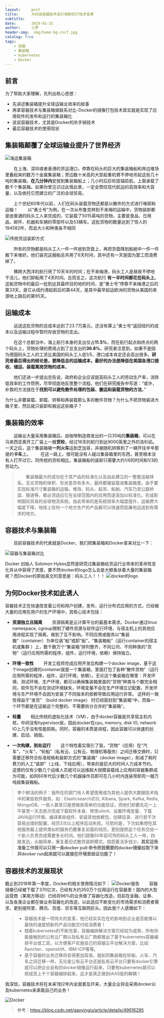 ```yaml
---
layout:     post
title:      为何说容器技术会引领新的IT技术变革
subtitle:   
date:       2019-01-31
author:     小罗
header-img:  img/home-bg-cncf.jpg
catalog: True
tags:
    - 容器
    - 集装箱
    - kubernetes
    - Docker 
---
```


## **前言**

为了帮助大家理解，先列出核心思想：

 - 先讲述集装箱提升全球运输业效率的故事
 - 再拿容器技术与集装箱做联系对比-Docker的镜像打包技术其实就是实现了应用软件的发布和运行的集装箱化
 - 说说容器技术，尤其是Docker的杀手锏技术
 - 最后容器技术的使用现状

 ## **集装箱颠覆了全球运输业提升了世界经济**
 
 
 ![海运集装箱](http://img.zyl.yuandingit.com/ship.jpg)

&#8195;&#8195;在上海、深圳或者香港的货运港口，停靠在码头的巨大的集装箱船和岸边堆场里叠起来的数万个金属集装箱；旁边数十米高的大型起重机臂不停地吊起这些几十吨的集装箱，**在几分钟内**安放到集装箱船上；几小时后巨轮拔锚启航，上面承载了数千个集装箱。如果你曾见识过此情此景，一定会赞叹现代航运的高效率和大容量，以及依托它而建立的广泛的全球贸易。

&#8195;&#8195;上个世纪60年代以前，人们在码头装载货物还都是以散件的方式进行堆砌和运输！
&#8195;&#8195;以“勇士号”为例，在一次从布鲁克林到不来梅的运输中，货物装卸都是由普通的码头工人来完成的，它装载了5015英吨的货物，主要是食品、日用品、邮件、机器和车辆的零部件以及53辆车。这批货物的数量达到了惊人的194582件，而且大小和种类各不相同


![传统货运装卸方式](http://img.zyl.yuandingit.com/old.jpg)


&#8195;&#8195;所有的货物都是码头工人一件一件放到货盘上，再把货盘降到船舱中一件一件搬下来堆好。他们装完这艘船总共用了6天时间，其中还有一天是因为罢工而浪费掉了。

&#8195;&#8195;横跨大西洋的航行用了10天半的时间；在不来梅港，码头工人是昼夜不停地干活儿，他们卸船用了4天时间。总而言之，这次航行 **有一半时间都花在码头上**。这船货物中的最后一批到达其最终目的地的时间，是”勇士号“停靠不来梅港之后的第33天，是它从纽约港起航后的第44天，是其中最早起运欧洲的货物从美国的来源地上路后的第95天。

 ## **运输成本**
 
 
&#8195;&#8195;运送这批货物的总成本达到了23.7万美元，还没有算上”勇士号“返回纽约的成本以及运输过程中暂时存放货物的支出。

&#8195;&#8195;在这个总额当中，海上航行本身的支出仅占**11.5%**，而在航行起点和终点的两个码头上，货物处理的费用占到了总支出的**36.8%**。研究者注意到，如果不是因为德国码头工人的工资比美国的码头工人低1/5，港口成本肯定还会高出很多。**研究者最后得出的结论是，要降低总的运输成本，最好的办法是降低在美国各港口接收、储运、装载离岗货物的成本**。

&#8195;&#8195;他们还进一步提出忠告说，政府和企业应该提高码头工人的劳动生产率，消除低效率的工作惯例，尽早彻底地反思整个流程。他们在研究报告中写道：“或许，补救的方法就在于**找到可以避免散件处理的包装、搬运和装载货物的方法**。”

为什么非要装载、卸载、转移和再装载那么多的散件货物？为什么不把货物装进大箱子里，然后就只装卸和搬运这些箱子？ 

## **集装箱的效率**
 
 
&#8195;&#8195;运输业大量采用集装箱后，由咖啡制造商发出的一只35吨的**集装箱**，可以在马来西亚离开工厂装上一艘**货轮**，经过16天的航行到达9000英里之外的洛杉矶。一天之后，这个集装箱被**一列火车**运到芝加哥，并被随机转移到了一辆开往辛辛那提的**卡车**上。
&#8195;&#8195;在这一路上，很可能没有人碰过集装箱里的东西，甚至根本没有人打开过它。同传统的货轮相比，集装箱船的装卸只需要大约1/6的时间和1/3的劳动力。

> &#8195;&#8195;集装箱最大的成功在于其产品的标准化以及由此建立的一整套运输体系。无论货物的体积、形状差异有多大，最终都被装载进集装箱里。由于要实现标准尺寸集装箱的运输，堆场、码头、起吊、船舶、汽车乃至公路桥梁、隧道等，都必须适应它在全球范围内的应用而逐渐加以标准化，形成影响国际贸易的全球物流系统。由此带来的是系统效率大幅度提升，运输费大幅度下降，地球上任何一个地方生产的产品都可以快速而低廉地运送到有需求的地方。


## **容器技术与集装箱**

&#8195;&#8195;目前容器技术的代表就是Docker，我们把集装箱和Docker拿来对比一下：

![容器与集装箱对比](http://img.zyl.yuandingit.com/docker-and-container.png)



Docker 创始人 Solomon Hykes显然是研究过集装箱给货运行业带来的革命性变化并从中获得了灵感，要不然docker的logo怎么会是大鲸鱼驮着大量的集装箱呢？而Docker的原始英文的意思是：码头工人！！！
![docker的logo](http://img.zyl.yuandingit.com/Docker.png)

 ## **为何Docker技术如此诱人**

容器技术正在快速改变着公司和用户创建，发布，运行分布式应用的方式，已经被大量的应用在用户的生产环境中，其核心技术包括：

 - **资源独立且隔离**
&#8195;&#8195;资源隔离是云计算平台的最基本需求。Docker通过linux namespace, cgroup限制了硬件资源与软件运行环境，与宿主机上的其他应用进程实现了隔离，做到了互不影响。不同应用或服务以“集装箱”（container）为单位装“船”或卸“船”，“集装箱船”（运行container的宿主机或集群 ）上，数千数万个“集装箱”排列整齐，不同公司、不同种类的“货物”（运行应用所需的程序，组件，运行环境，依赖）保持独立。
 - **环境一致性**
 &#8195;&#8195;开发工程师完成应用开发后构建一个docker image，基于这个image创建的container就是一个集装箱，里面打包了各种“散件货物”（运行应用所需的程序，组件，运行环境，依赖）。无论这个集装箱在哪里：开发环境、测试环境、生产环境，都可以确保集装箱里面的“货物”种类与个数完全相同，软件包不会在测试环境缺失，环境变量不会在生产环境忘记配置，开发环境与生产环境不会因为安装了不同版本的依赖导致应用运行异常。 这样的一致性得益于“发货” （build docker image） 时已经密封到”集装箱“中，而每一个环节都是在运输这个完整的、不需要拆分合并的”集装箱“。
 
 - **轻量**
 &#8195;&#8195;相比传统的虚拟化技术（VM），由于docker容器是共享宿主机内核，中间没有hypervisor层，因此docker在cpu, memory, disk IO, network IO上几乎没有性能损耗。同时，容器的本质是进程，因此容器可以快速的创建、启动、销毁。
 
 
 - **一次构建，到处运行**
&#8195;&#8195;这个特性着实吸引了我，“货物”（应用）在“汽车”，“火车”，“轮船”（私有云、公有云、物理机等服务）之间迁移交换时，只需要迁移符合标准规格和装卸方式的“集装箱”（docker image），削减了耗时费力的人工“装卸”（上线、下线应用），带来的是巨大的时间人力成本节约。 这使的仅有少数几个运维人员就可以运维超大规模装载线上应用的容器集群成为可能，如同60年代后少数几个机器操作员即可在几小时内连装带卸完一艘万吨级集装箱船。

> 举个鲜活的例子：我所在的部门有人希望使用或为其他人提供大数据技术栈中的某些软件服务，如：Elasticsearch(ES), Kibana, Spark, Kafka, Redis, MongoDB。一些人甚至只是想做些简单的功能验证，而他们却要先花一上午甚至一天去依次完成下载软件本身、修改ulimit、设置环境变量、下载JAVA运行环境、编译某些组件、安装其他依赖包、创建目录、进行若干次容易出错的配置、经历3次以上程序启动失败。可悲的是，下次如果想在其他服务器上提供类似的服务仍要重复前面的经历，更别提把这个任务交给一个新人负责完成需要多长时间。他们就像50年前可怜的码头工人一样，四肢发达，头脑简单，重复着旧式散货装卸模式，抱怨着活多钱少。**其实这些准备工作我可以只用一条docker pull 命令把我需要的docker镜像拉取下来并docker run起来就可以直接在环境里验证功能了！**

## **容器技术的发展现状**

截止到2018年第一季度，Docker的相关使用情况如下：
![Docker报告](http://img.zyl.yuandingit.com/fgerg.jpg)
&#8195;&#8195;容器镜像已经被下载了370亿次，已经有大约350万个应用运行在容器里！国内的大型运营商（某南方移动）已经将96%的业务做了容器化改造，目前在金融、证券、以及各类企业都在做业务容器化的改造，以此适应不断变化的市场需求和消费者需求，更别提阿里、腾讯、百度、京东等互联网巨头。因此我个人感慨如下：

>  - 容器技术是一项伟大的变革，他已经实实在在的影响到企业是否能够以最快的速度把新的产品功能交付给消费者！
>  - 随着kubernetes的不断完善，容器编排解决方案已经较为成熟，所有你能接触到的公有云厂商以及私有云厂商都推出了基于kubernetes容器编排平台或工具，以方便客户实施自己的容器云平台解决方案，比如Rancher、openshift、IBM-ICP等等。
>  - 基于容器的业务迁移将变得更加容易，就如同集装箱在轮船、火车、汽车之间迁移一样，无论是公有云平台还是私有云平台只要有docker引擎就可以把企业自有的docker镜像运行起来，只要有kubernetes就可以把成百上千个容器编排起来，这才是真正做到IAAS层的解耦！

我深信，容器技术将在未来1到2年内全面普及开来，大量企业将会采用docker以及kubernetes来承载自己的业务！

![Docker](http://img.zyl.yuandingit.com/Docker_Install.png)

> 参考：https://blog.csdn.net/gaoyingju/article/details/49616295





 

